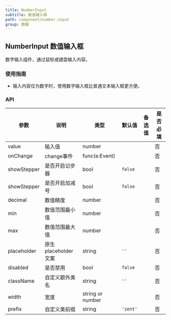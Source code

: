 ```yaml
---
title: NumberInput
subtitle: 数值输入框
path: component/number-input
group: 数据
---
```


## NumberInput 数值输入框

数字输入组件，通过鼠标或键盘输入内容。

### 使用指南

- 输入内容仅为数字时，使用数字输入框比普通文本输入框更方便。

### API

| 参数           | 说明              | 类型            | 默认值      | 备选值 | 是否必填 |
| ------------ | --------------- | ------------- | -------- | ----------------------- | ---- |
| value        | 输入值             | number        |          |    | 否    |
| onChange     | change事件        | func(e:Event) |          |     | 否    |
| showStepper  | 是否开启记步器         | bool        | `false` |    | 否    |
| showStepper  | 是否开启加减号         | bool        | `false` |    | 否    |
| decimal      | 数值精度            | number        |          |     | 否    |
| min      | 数值范围最小值            | number        |          |     | 否    |
| max      | 数值范围最大值            | number        |          |     | 否    |
| placeholder  | 原生placeholder文案 | string        | `''`     |     | 否    |
| disabled     | 是否禁用            | bool          | `false`  |     | 否    |
| className    | 自定义额外类名        | string        | `''`     |     | 否    |
| width    | 宽度        | string or number        |      |     | 否    |
| prefix       | 自定义类前缀         | string        | `'zent'` |     | 否    |

<style>
.zent-number-input-wrapper {
  width: 200px;
  margin-bottom: 20px;
}
</style>
